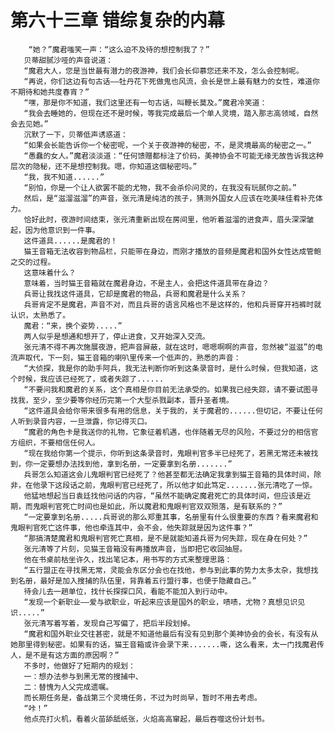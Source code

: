 # 第六十三章 错综复杂的内幕
        “她？”魔君嗤笑一声：“这么迫不及待的想控制我了？”
       贝蒂甜腻沙哑的声音说道：
       “魔君大人，您是当世最有潜力的夜游神，我们会长仰慕您还来不及，怎么会控制呢。
       “再说，你们这边有句古话——牡丹花下死做鬼也风流，会长是世上最有魅力的女性，难道你不期待和她共度春宵？”
       “嘿，那是你不知道，我们这里还有一句古话，叫鞭长莫及。”魔君冷笑道：
       “我会去睡她的，但现在还不是时候，等我完成最后一个单人灵境，踏入那志高领域，自然会去见她。”
       沉默了一下，贝蒂低声诱惑道：
       “如果会长能告诉你一个秘密呢，一个关于夜游神的秘密，不，是灵境最高的秘密之一。”
       “愚蠢的女人。”魔君淡淡道：“任何馈赠都标注了价码，美神协会不可能无缘无故告诉我这种层次的隐秘，还不是想控制我。嗯，你知道这個秘密吗。”
       “我，我不知道......”
       “别怕，你是一个让人欲罢不能的尤物，我不会杀伱问灵的，在我没有玩腻你之前。”
       然后，是“滋溜滋溜”的声音，张元清是纯洁的孩子，猜测外国女人应该在吃美味佳肴补充体力。
       恰好此时，夜游时间结束，张元清重新出现在房间里，他听着滋溜的进食声，眉头深深皱起，因为他意识到一件事。
       这件道具......是魔君的！
       猫王音箱无法收容到物品栏，只能带在身边，而刚才播放的音频是魔君和国外女性达成管鲍之交的过程。
       这意味着什么？
       意味着，当时猫王音箱就在魔君身边，不是主人，会把这件道具带在身边？
       兵哥让我找这件道具，它却是魔君的物品，兵哥和魔君是什么关系？
       兵哥肯定不是魔君，声音不对，而且兵哥的语言风格也不是这样的，他和兵哥穿开裆裤时就认识，太熟悉了。
       魔君：“来，换个姿势.....”
       两人似乎是想通和想开了，停止进食，又开始深入交流。
       张元清不得不再次施展夜游，把声音屏蔽，就在这时，嗯嗯啊啊的声音，忽然被“滋滋”的电流声取代，下一刻，猫王音箱的喇叭里传来一个低声的，熟悉的声音：
       “大侦探，我是你的助手阿兵，我无法判断你听到这条录音时，是什么时候，但我知道，这个时候，我应该已经死了，或者失踪了......
       “不要问我和魔君的关系，这个真相是你目前无法承受的。如果我已经失踪，请不要试图寻找我，至少，至少要等你经历完第一个大型杀戮副本，晋升圣者境。
       “这件道具会给你带来很多有用的信息，关于我的，关于魔君的......但切记，不要让任何人听到录音内容，一旦泄露，你记得灭口。
       “魔君的角色卡是我送你的礼物，它象征着机遇，也伴随着无尽的风险，不要过分的相信官方组织，不要相信任何人。
       “现在我给你第一个提示，你听到这条录音时，鬼眼判官多半已经死了，若黑无常还未被找到，你一定要想办法找到他，拿到名册，一定要拿到名册.......”
       兵哥怎么知道这会儿鬼眼判官已经死了？他甚至都无法确定我拿到猫王音箱的具体时间，除非，在他录下这段话之前，鬼眼判官已经死了，所以他才如此笃定.......张元清吃了一惊。
       他猛地想起当日袁廷找他问话的内容，“虽然不能确定魔君死亡的具体时间，但应该是近期，而鬼眼判官死亡时间也是如此，所以魔君和鬼眼判官双双殒落，是有联系的？”
       “一定要拿到名册.....兵哥说的那么郑重其事，名册里有什么很重要的东西？看来魔君和鬼眼判官死亡这件事，他也牵连其中，会不会，他失踪就是因为这件事？”
       “那搞清楚魔君和鬼眼判官死亡真相，是不是就能知道兵哥为何失踪，现在身在何处？”
       张元清等了片刻，见猫王音箱没有再播放声音，当即把它收回抽屉。
       他在书桌前枯坐许久，找出笔记本，用书写的方式来整理思路：
       “五行盟正在寻找黑无常，灵能会东区分会也在找他，参与到此事的势力太多太杂，我想找到名册，最好是加入搜捕的队伍里，背靠着五行盟行事，也便于隐藏自己。”
       待会儿去一趟单位，找什长探探口风，看能不能加入到行动中。
       “发现一个新职业——爱与欲职业，听起来应该是国外的职业，啧啧，尤物？真想见识见识.....”
       张元清写着写着，发现自己写偏了，把后半段划掉。
       “魔君和国外职业交往甚密，就是不知道他最后有没有见到那个美神协会的会长，有没有从她那里得到秘密。如果有的话，猫王音箱或许会录下来.......嘶，这么看来，太一门找魔君传人，是不是有这方面的原因啊？”
       不多时，他做好了短期内的规划：
       一：想办法参与到黑无常的搜捕中、
       二：替愧为人父完成遗嘱。
       而长期任务是，备战第三个灵境任务，不过为时尚早，暂时不用去考虑。
       “咔！”
       他点亮打火机，看着火苗舔舐纸张，火焰高高窜起，最后吞噬这份计划书。